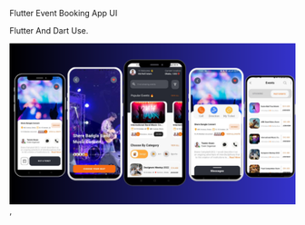 Flutter Event Booking App UI

Flutter And Dart Use.


![Image Alt](https://github.com/Mahafujmr/Event_Booking_App_UI/blob/0246fdfba697d30c6e9d8f992285f55964aa25e9/1.png),


